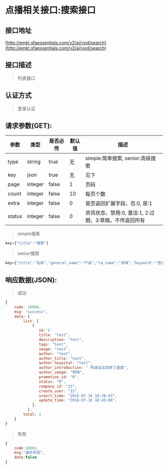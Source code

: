 # 点播相关接口:搜索接口

## 接口地址

[http://emkt.sfaessentials.com/v2/aj/vod/search](http://emkt.sfaessentials.com/v2/aj/vod/search)

## 接口描述

> 列表接口

## 认证方式

> 登录认证

## 请求参数(GET):

| 参数 | 类型| 是否必传 | 默认值 |  描述 | 
| ---- | ---- | ----- | ----- | ----- | 
| type | string | true | 无 | simple:简单搜索, senior:高级搜索 | 
| key | json | true | 无 | 见下 |
| page | integer | false | 1 | 页码 | 
| count | integer | false | 10 | 每页个数 | 
| extra | integer | false | 0 | 是否返回扩展字段，否:0, 是:1 | 
| status | integer | false | 0 | 资讯状态，禁用:0, 激活:1, 2:过期，3:草稿，不传返回所有 | 

> simple搜素
```javascript
key={"title":"搜索"}
``` 

> senior搜索
```javascript
key={"title":"名称","general_name":"产品","ta_name":"领域","keyword":"信息点","start":"2016-01-01", "end":"2017-01-01"}
```


## 响应数据(JSON):
> 成功

```javascript
{
    code: 10000,
    msg: "success",
    data: {
        list: [
            {
               id:'1'
               title: "test",
               description: "test",
               tags: "test",
               image: "test",
               author: "test",
               author_title: "test",
               author_hospital: "test",
               author_introduction: " 阿迪设法加快了速度",
               author_image: "特特",
               promotion_id: "0",
               status: "0",
               company_id: "22",
               create_user: "22",
               insert_time: "2016-07-16 18:38:43",
               update_time: "2016-07-16 18:45:08",
            },
          ],
        total: 1
    }
}
```
> 失败 

```javascript
{
    code:10001,
    msg:"操作失败",
    data:false
}
```